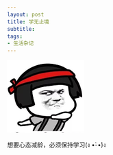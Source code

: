 ```yaml
---
layout: post
title: 学无止境 
subtitle: 
tags:
- 生活杂记
---
```


![](/img/nuli.jpg)

想要心态减龄，必须保持学习(ง •̀-•́)ง



